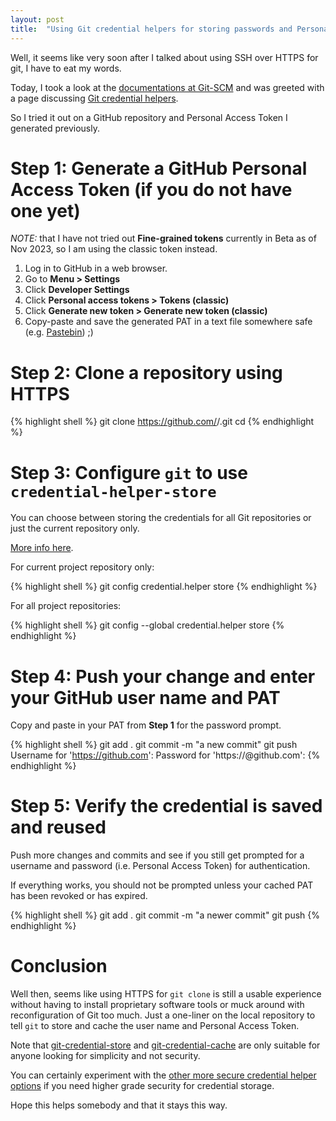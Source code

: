 ```yaml
---
layout: post
title:  "Using Git credential helpers for storing passwords and Personal Access Token"
---
```

Well, it seems like very soon after I talked about using SSH over HTTPS for git,
I have to eat my words.

Today, I took a look at the 
[documentations at Git-SCM](https://git-scm.com/docs) and was greeted with a 
page discussing 
[Git credential helpers](https://git-scm.com/doc/credential-helpers).

So I tried it out on a GitHub repository and Personal Access Token I generated
previously.

# Step 1: Generate a GitHub Personal Access Token (if you do not have one yet)

*NOTE:* that I have not tried out **Fine-grained tokens** currently in Beta as of 
Nov 2023, so I am using the classic token instead.

1. Log in to GitHub in a web browser.
2. Go to **Menu &gt; Settings**
3. Click **Developer Settings** 
4. Click **Personal access tokens &gt; Tokens (classic)**
5. Click **Generate new token &gt; Generate new token (classic)**
6. Copy-paste and save the generated PAT in a text file somewhere safe 
   (e.g. [Pastebin](https://pastebin.com/)) ;)

# Step 2: Clone a repository using HTTPS

{% highlight shell %}
git clone https://github.com/<USER>/<REPOSITORY>.git
cd <REPOSITORY>
{% endhighlight %}

# Step 3: Configure `git` to use `credential-helper-store`

You can choose between storing the credentials for all Git repositories or just
the current repository only. 

[More info here](https://git-scm.com/book/en/v2/Git-Tools-Credential-Storage).

For current project repository only:

{% highlight shell %}
git config credential.helper store
{% endhighlight %}

For all project repositories:

{% highlight shell %}
git config --global credential.helper store
{% endhighlight %}

# Step 4: Push your change and enter your GitHub user name and PAT

Copy and paste in your PAT from **Step 1** for the password prompt.

{% highlight shell %}
git add .
git commit -m "a new commit"
git push
Username for 'https://github.com': <Type GitHub user Name here>
Password for 'https://<USER>@github.com': <Paste GitHub Personal Access Token here>
{% endhighlight %}

# Step 5: Verify the credential is saved and reused

Push more changes and commits and see if you still get prompted for a username 
and password (i.e. Personal Access Token) for authentication.

If everything works, you should not be prompted unless your cached PAT has been 
revoked or has expired.

{% highlight shell %}
git add .
git commit -m "a newer commit"
git push
{% endhighlight %}

# Conclusion

Well then, seems like using HTTPS for `git clone` is still a usable experience 
without having to install proprietary software tools or muck around with 
reconfiguration of Git too much. Just a one-liner on the local repository to
tell `git` to store and cache the user name and Personal Access Token.

Note that [git-credential-store](https://git-scm.com/docs/git-credential-store) 
and [git-credential-cache](https://git-scm.com/docs/git-credential-cache) 
are only suitable for anyone looking for simplicity and not security. 

You can certainly experiment with the 
[other more secure credential helper options](https://git-scm.com/doc/credential-helpers) 
if you need higher grade security for credential storage.

Hope this helps somebody and that it stays this way.

